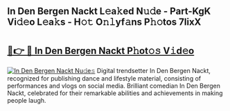 ## In Den Bergen Nackt L𝚎a𝚔ed N𝚞𝚍e - Part-KgK Vi𝚍𝚎o L𝚎a𝚔s - H𝚘𝚝 O𝚗𝚕yf𝚊ns P𝚑𝚘tos 7lixX

# <h2><a href="http://kf6um5.oniu.top/?m=In+Den+Bergen+Nackt">🔗👉 🔴 In Den Bergen Nackt P𝚑ot𝚘𝚜 V𝚒d𝚎o</a></h2>

[![In Den Bergen Nackt Nu𝚍e𝚜](https://i.imgur.com/0qMVB7G.gif)](http://kf6um5.oniu.top/?m=In+Den+Bergen+Nackt)
Digital trendsetter In Den Bergen Nackt, recognized for publishing dance and lifestyle material, consisting of performances and vlogs on social media. Brilliant comedian In Den Bergen Nackt, celebrated for their remarkable abilities and achievements in making people laugh.  
